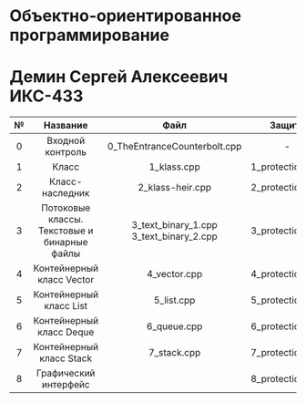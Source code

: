 # Объектно-ориентированное программирование
# Демин Сергей Алексеевич ИКС-433

|№|Название|Файл|Защита|Отчет|Балл|
|:-:|:-:|:-:|:-:|:-:|:-:|
|0|Входной контроль|0_TheEntranceCounterbolt.cpp|-|Не требуется|100|
|1|Класс|1_klass.cpp|1_protection.cpp|Лаб№1_Демин.pdf|100|
|2|Класс-наследник|2_klass-heir.cpp|2_protection.cpp|Лаб№2_Демин.pdf|100|
|3|Потоковые классы. Текстовые и бинарные файлы|3_text_binary_1.cpp 3_text_binary_2.cpp|3_protection.cpp|Лаб№3_Демин.pdf|100|
|4|Контейнерный класс Vector|4_vector.cpp|4_protection.cpp|Лаб№4_Демин.pdf|0|
|5|Контейнерный класс List|5_list.cpp|5_protection.cpp|Лаб№5_Демин.pdf|0|
|6|Контейнерный класс Deque|6_queue.cpp|6_protection.cpp|Лаб№6_Демин.pdf|0|
|7|Контейнерный класс Stack|7_stack.cpp|7_protection.cpp|Лаб№7_Демин.pdf|0|
|8|Графический интерфейс||8_protection.cpp|Лаб№8_Демин.pdf|0|


